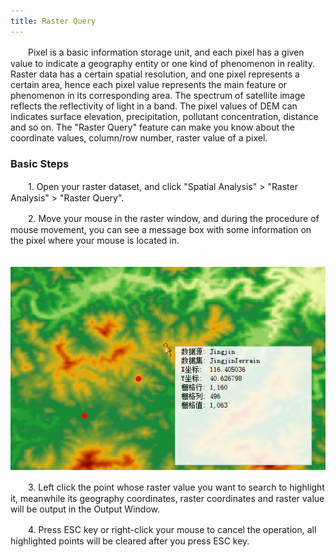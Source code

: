 ```yaml
---
title: Raster Query
---
```


　　Pixel is a basic information storage unit, and each pixel has a given value to indicate a geography entity or one kind of phenomenon in reality. Raster data has a certain spatial resolution, and one pixel represents a certain area, hence each pixel value represents the main feature or phenomenon in its corresponding area. The spectrum of satellite image reflects the reflectivity of light in a band. The pixel values of DEM can indicates surface elevation, precipitation, pollutant concentration, distance and so on. The "Raster Query" feature can make you know about the coordinate values, column/row number, raster value of a pixel.

### Basic Steps

　　1.  Open your raster dataset, and click "Spatial Analysis" > "Raster Analysis" > "Raster Query".

　　2.  Move your mouse in the raster window, and during the procedure of mouse movement, you can see a message box with some information on the pixel where your mouse is located in.

　　![](img/RasterVauleResult.png)

　　3.  Left click the point whose raster value you want to search to highlight it, meanwhile its geography coordinates, raster coordinates and raster value will be output in the Output Window.

　　4.  Press ESC key or right-click your mouse to cancel the operation, all highlighted points will be cleared after you press ESC key.

